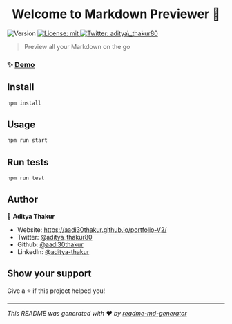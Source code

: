 <h1 align="center">Welcome to Markdown Previewer 👋</h1>
<p>
  <img alt="Version" src="https://img.shields.io/badge/version-0.1.0-blue.svg?cacheSeconds=2592000" />
  <a href="#" target="_blank">
    <img alt="License: mit" src="https://img.shields.io/badge/License-mit-yellow.svg" />
  </a>
  <a href="https://twitter.com/aditya\_thakur80" target="_blank">
    <img alt="Twitter: aditya\_thakur80" src="https://img.shields.io/twitter/follow/aditya\_thakur80.svg?style=social" />
  </a>
</p>

> Preview all your Markdown on the go


### ✨ [Demo](http://aadi30thakur.github.io/Markdown-Previewer)

## Install

```sh
npm install
```

## Usage

```sh
npm run start
```

## Run tests

```sh
npm run test
```

## Author

👤 **Aditya Thakur**

* Website: https://aadi30thakur.github.io/portfolio-V2/
* Twitter: [@aditya\_thakur80](https://twitter.com/aditya\_thakur80)
* Github: [@aadi30thakur](https://github.com/aadi30thakur)
* LinkedIn: [@aditya-thakur](https://linkedin.com/in/aditya-thakur)

## Show your support

Give a ⭐️ if this project helped you!

***
_This README was generated with ❤️ by [readme-md-generator](https://github.com/kefranabg/readme-md-generator)_
